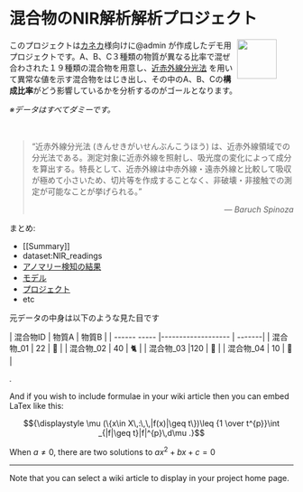 # 混合物のNIR解析解析プロジェクト

<img src="/static/dataiku/images/dss-logo-about.png" width="70" style="float: right; margin-right: 30px" />

このプロジェクトは[カネカ](https://www.kaneka.co.jp/)様向けに@admin が作成したデモ用プロジェクトです。A、B、C３種類の物質が異なる比率で混ぜ合わされた１９種類の混合物を用意し、[近赤外線分光法](https://ja.wikipedia.org/wiki/%E8%BF%91%E8%B5%A4%E5%A4%96%E7%B7%9A%E5%88%86%E5%85%89%E6%B3%95) を用いて異常な値を示す混合物をはじき出し、その中のA、B、Cの**構成比率**がどう影響しているかを分析するのがゴールとなります。

_※データはすべてダミーです。_


<br />



> “近赤外線分光法 (きんせきがいせんぶんこうほう) は、近赤外線領域での分光法である。測定対象に近赤外線を照射し、吸光度の変化によって成分を算出する。特長として、近赤外線は中赤外線・遠赤外線と比較して吸収が極めて小さいため、切片等を作成することなく、非破壊・非接触での測定が可能なことが挙げられる。”
> <div style="text-align: right;font-style:italic">― Baruch Spinoza </div>


まとめ:
   - [[Summary]]
   - dataset:NIR_readings
   - [アノマリー検知の結果](http://localhost:11500/projects/KANEKACORPDEMO/dashboards/insights/qrk15sT_anomaly-detection-on-anomalyresult/view)
   - [モデル](saved_model:cluster_readings_long_pivoted_prep_1)
   - [プロジェクト](project:KANEKACORPDEMO)
   - etc

元データの中身は以下のような見た目です

| 混合物ID       | 物質A               | 物質B    |
| ------ ----- |------------------- | -------|
| 混合物_01       | 22                   |  :rat:   |
| 混合物_02   | 40      | :cat2:  |
| 混合物_03        |120   | :chicken: |
| 混合物_04       | 10                | :palm_tree: |

<marquee direction="right">&lt;&gt;&lt;&nbsp;&hellip;</marquee>

And if you wish to include formulae in your wiki article then you can embed LaTex like this:

```math
{\displaystyle \mu (\{x\in X\,:\,\,|f(x)|\geq t\})\leq {1 \over t^{p}}\int _{|f|\geq t}|f|^{p}\,d\mu .}
```

When $`a \ne 0`$, there are two solutions to $`ax^2 + bx + c = 0`$


---

<div class="alert">
 Note that you can select a wiki article to display in your project home page.
</div>
